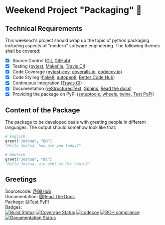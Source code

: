 # Weekend Project "Packaging" :gift:

## Technical Requirements
This weekend's project should wrap up the topic of python packaging including 
aspects of "modern" software engineering. The following themes shall be covered:

- [X] Source Control ([Git](https://git-scm.com), [GitHub](https://github.com))
- [X] Testing ([pytest](https://docs.pytest.org/en/latest/), [Makefile](https://www.gnu.org/software/make/manual/make.html), [Travis CI](https://travis-ci.org))
- [X] Code Coverage ([pytest-cov](https://pypi.python.org/pypi/pytest-cov), [coveralls.io](https://coveralls.io/
), [codecov.io](https://codecov.io))
- [X] Code Styling ([flake8](http://flake8.pycqa.org/en/latest/), [autopep8](https://pypi.python.org/pypi/autopep8), [Better Code Hub](https://bettercodehub.com))
- [X] Continuous Integration ([Travis CI](https://travis-ci.org))
- [X] Documentation ([reStructuredText](http://docutils.sourceforge.net/rst.html), [Sphinx](http://www.sphinx-doc.org/en/stable/), [Read the docs](https://readthedocs.org))
- [X] Providing the package on PyPI ([setuptools](https://setuptools.readthedocs.io/en/latest/), [wheels](http://pythonwheels.com), [twine](https://pypi.python.org/pypi/twine), [Test PyPI](https://testpypi.python.org/pypi))

## Content of the Package
The package to be developed deals with greeting people in different languages. The output should somehow look like that:
```python
# English
greet("Joshua", "EN")
"Hello Joshua, how are you today?"

# Deutsch
greet("Joshua", "DE")
"Hallo Joshua, wie geht es dir heute?"
```

## Greetings
Sourcecode: [@GitHub](https://github.com/jgoerner/greetings)<br>
Documentation: [@Read The Docs](http://jgoerner-greetings.readthedocs.io/en/latest/)<br>
Package: [@Test PyPI](https://testpypi.python.org/pypi/jgoerner-greetings/1.0)<br>
Badges:<br>
[![Build Status](https://travis-ci.org/jgoerner/greetings.svg?branch=master)](https://travis-ci.org/jgoerner/greetings)
[![Coverage Status](https://coveralls.io/repos/github/jgoerner/greetings/badge.svg?branch=master)](https://coveralls.io/github/jgoerner/greetings?branch=master)
[![codecov](https://codecov.io/gh/jgoerner/greetings/branch/master/graph/badge.svg)](https://codecov.io/gh/jgoerner/greetings)
[![BCH compliance](https://bettercodehub.com/edge/badge/jgoerner/greetings?branch=master)](https://bettercodehub.com/)
[![Documentation Status](https://readthedocs.org/projects/jgoerner-greetings/badge/?version=latest)](http://jgoerner-greetings.readthedocs.io/en/latest/?badge=latest)
